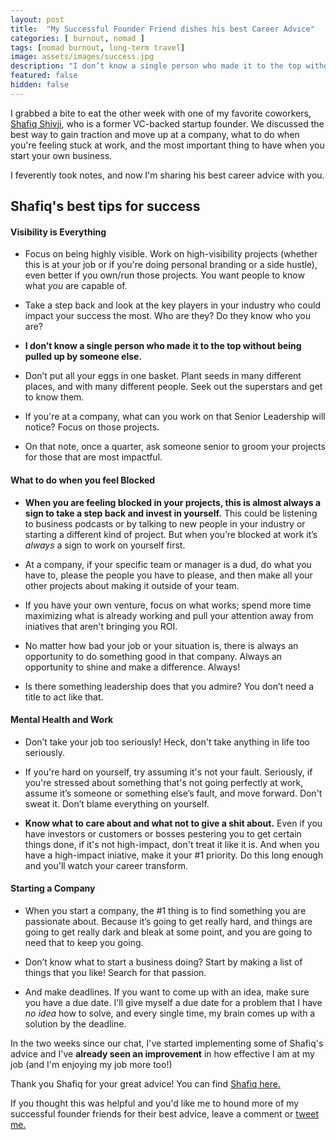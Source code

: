 ```yaml
---
layout: post
title:  "My Successful Founder Friend dishes his best Career Advice"
categories: [ burnout, nomad ]
tags: [nomad burnout, long-term travel]
image: assets/images/success.jpg
description: "I don’t know a single person who made it to the top without being pulled up by someone else."
featured: false
hidden: false
---
```


I grabbed a bite to eat the other week with one of my favorite coworkers, [Shafiq Shivji](https://www.linkedin.com/in/shafiqshivji/ ), who is a former VC-backed startup founder. We discussed the best way to gain traction and move up at a company, what to do when you're feeling stuck at work, and the most important thing to have when you start your own business.

 I feverently took notes, and now I'm sharing his best career advice with you.

## Shafiq's best tips for success

#### Visibility is Everything

* Focus on being highly visible. Work on high-visibility projects (whether this is at your job or if you're doing personal branding or a side hustle), even better if you own/run those projects. You want people to know what _you_ are capable of.

* Take a step back and look at the key players in your industry who could impact your success the most. Who are they? Do they know who you are?

* **I don’t know a single person who made it to the top without being pulled up by someone else.**

* Don’t put all your eggs in one basket. Plant seeds in many different places, and with many different people. Seek out the superstars and get to know them.

* If you're at a company, what can you work on that Senior Leadership will notice? Focus on those projects. 

* On that note, once a quarter, ask someone senior to groom your projects for those that are most impactful.


#### What to do when you feel Blocked

* **When you are feeling blocked in your projects, this is almost always a sign to take a step back and invest in yourself.** This could be listening to business podcasts or by talking to new people in your industry or starting a different kind of project. But when you’re blocked at work it’s _always_ a sign to work on yourself first. 

* At a company, if your specific team or manager is a dud, do what you have to, please the people you have to please, and then make all your other projects about making it outside of your team.

* If you have your own venture, focus on what works; spend more time maximizing what is already working and pull your attention away from iniatives that aren't bringing you ROI.

* No matter how bad your job or your situation is, there is always an opportunity to do something good in that company. Always an opportunity to shine and make a difference. Always!

* Is there something leadership does that you admire? You don’t need a title to act like that.

#### Mental Health and Work

* Don’t take your job too seriously! Heck, don't take anything in life too seriously. 

* If you're hard on yourself, try assuming it's not your fault. Seriously, if you're stressed about something that's not going perfectly at work, assume it’s someone or something else’s fault, and move forward. Don't sweat it. Don’t blame everything on yourself.

* **Know what to care about and what not to give a shit about.** Even if you have investors or customers or bosses pestering you to get certain things done, if it's not high-impact, don't treat it like it is. And when you have a high-impact iniative, make it your #1 priority. Do this long enough and you'll watch your career transform.

#### Starting a Company

* When you start a company, the #1 thing is to find something you are passionate about. Because it’s going to get really hard, and things are going to get really dark and bleak at some point, and you are going to need that to keep you going.

* Don’t know what to start a business doing? Start by making a list of things that you like! Search for that passion.

* And make deadlines. If you want to come up with an idea, make sure you have a due date. I'll give myself a due date for a problem that I have _no idea_ how to solve, and every single time, my brain comes up with a solution by the deadline.


In the two weeks since our chat, I've started implementing some of Shafiq's advice and I've **already seen an improvement** in how effective I am at my job (and I'm enjoying my job more too!)

Thank you Shafiq for your great advice! You can find [Shafiq here.](https://www.linkedin.com/in/shafiqshivji/ )

If you thought this was helpful and you'd like me to hound more of my successful founder friends for their best advice, leave a comment or [tweet me.](https://twitter.com/taskett)